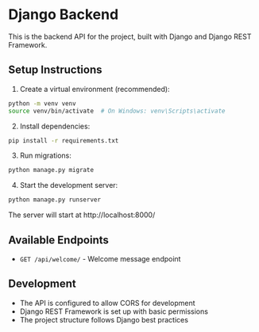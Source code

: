# Django Backend

This is the backend API for the project, built with Django and Django REST Framework.

## Setup Instructions

1. Create a virtual environment (recommended):
```bash
python -m venv venv
source venv/bin/activate  # On Windows: venv\Scripts\activate
```

2. Install dependencies:
```bash
pip install -r requirements.txt
```

3. Run migrations:
```bash
python manage.py migrate
```

4. Start the development server:
```bash
python manage.py runserver
```

The server will start at http://localhost:8000/

## Available Endpoints

- `GET /api/welcome/` - Welcome message endpoint

## Development

- The API is configured to allow CORS for development
- Django REST Framework is set up with basic permissions
- The project structure follows Django best practices 